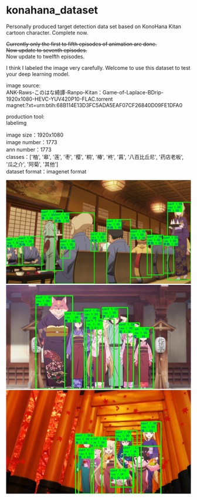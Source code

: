 # konahana_dataset
Personally produced target detection data set based on KonoHana Kitan cartoon character. Complete now.<br>

~~Currently only the first to fifth episodes of animation are done.~~<br>
~~Now update to seventh episodes.~~<br>
Now update to twelfth episodes.<br>

I think I labeled the image very carefully.
Welcome to use this dataset to test your deep learning model.

image source:<br>
ANK-Raws-このはな綺譚-Ranpo-Kitan：Game-of-Laplace-BDrip-1920x1080-HEVC-YUV420P10-FLAC.torrent<br>
magnet:?xt=urn:btih:68B114E13D3FC5ADA5EAF07CF26840D09FE1DFA0<br>

production tool:<br>
labelimg<br>

image size：1920x1080<br>
image number：1773<br>
ann number：1773<br>
classes：['柚', '皋', '莲', '枣', '樱', '桐', '椿', '柊', '菖', '八百比丘尼', '药店老板', '瓜之介', '阿菊', '其他']<br>
dataset format：imagenet format<br>

![example1](https://raw.githubusercontent.com/One-sixth/konahana_dataset/master/example1.jpg)<br>
![example3](https://raw.githubusercontent.com/One-sixth/konahana_dataset/master/example_out/239.jpg)<br>
![example2](https://raw.githubusercontent.com/One-sixth/konahana_dataset/master/example_out/1766.jpg)<br>
